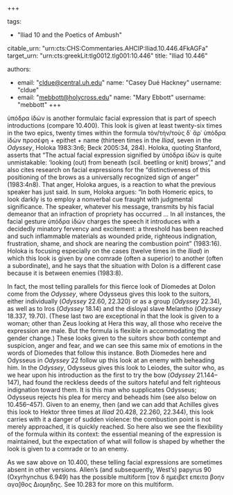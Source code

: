 +++

tags:
- "Iliad 10 and the Poetics of Ambush"

citable_urn: "urn:cts:CHS:Commentaries.AHCIP:Iliad.10.446.4FkAGFa"
target_urn: "urn:cts:greekLit:tlg0012.tlg001:10.446"
title: "Iliad 10.446"

authors:
- email: "cldue@central.uh.edu"
  name: "Casey Dué Hackney"
  username: "cldue"
- email: "mebbott@holycross.edu"
  name: "Mary Ebbott"
  username: "mebbott"
+++

<p>ὑπόδρα ἰδών is another formulaic facial expression that is part of speech introductions (compare 10.400). This look is given at least twenty-six times in the two epics, twenty times within the formula τὸν/τὴν/τοὺς δ᾽ ἄρ᾽ ὑπόδρα ἰδὼν προσέφη + epithet + name (thirteen times in the <em>Iliad</em>, seven in the <em>Odyssey</em>, Holoka 1983:3n6; Beck 2005:34, 284). Holoka, quoting Stanford, asserts that “The actual facial expression signified by ὑπόδρα ἰδών is quite unmistakable: ‘looking (out) from beneath (scil. beetling or knit) brows’,” and also cites research on facial expressions for the “distinctiveness of this positioning of the brows as a universally recognized sign of anger” (1983:4n8). That anger, Holoka argues, is a reaction to what the previous speaker has just said. In sum, Holoka argues: “In both Homeric epics, to look darkly is to employ a nonverbal cue fraught with judgmental significance. The speaker, whatever his message, transmits by his facial demeanor that an infraction of propriety has occurred … In all instances, the facial gesture ὑπόδρα ἰδών charges the speech it introduces with a decidedly minatory fervency and excitement: a threshold has been reached and such inflammable materials as wounded pride, righteous indignation, frustration, shame, and shock are nearing the combustion point” (1983:16). Holoka is focusing especially on the cases (twelve times in the <em>Iliad</em>) in which this look is given by one comrade (often a superior) to another (often a subordinate), and he says that the situation with Dolon is a different case because it is between enemies (1983:8).</p><p>In fact, the most telling parallels for this fierce look of Diomedes at Dolon come from the <em>Odyssey</em>, where Odysseus gives this look to the suitors, either individually (<em>Odyssey</em> 22.60, 22.320) or as a group (<em>Odyssey</em> 22.34), as well as to Iros (<em>Odyssey</em> 18.14) and the disloyal slave Melantho (<em>Odyssey</em> 18.337, 19.70). (These last two are exceptional in that the look is given to a woman; other than Zeus looking at Hera this way, all those who receive the expression are male. But the formula is flexible in accommodating the gender change.) These looks given to the suitors show both contempt and suspicion, anger and fear, and we can see this same mix of emotions in the words of Diomedes that follow this instance. Both Diomedes here and Odysseus in <em>Odyssey</em> 22 follow up this look at an enemy with beheading him. In the <em>Odyssey</em>, Odysseus gives this look to Leiodes, the suitor who, as we hear upon his introduction as the first to try the bow (<em>Odyssey</em> 21.144–147), had found the reckless deeds of the suitors hateful and felt righteous indignation toward them. It is this man who supplicates Odysseus; Odysseus rejects his plea for mercy and beheads him (see also below on 10.456–457). Given to an enemy, then (and we can add that Achilles gives this look to Hektor three times at <em>Iliad</em> 20.428, 22.260, 22.344), this look carries with it a danger of sudden violence: the combustion point is not merely approached, it is quickly reached. So here also we see the flexibility of the formula within its context: the essential meaning of the expression is maintained, but the expectation of what will follow is shaped by whether the look is given to a comrade or to an enemy.</p><p>As we saw above on 10.400, these telling facial expressions are sometimes absent in other versions. Allen’s (and subsequently, West’s) papyrus 90 (Oxyrhynchus 6.949) has the possible multiform [τον δ ημειβετ επειτα βοην αγα]θος Διομηδης. See 10.283 for more on this multiform.</p>